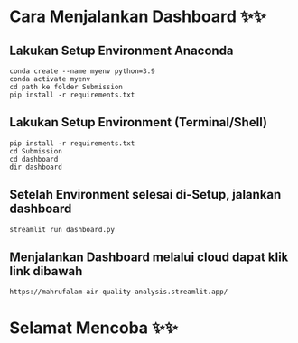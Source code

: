 # Cara Menjalankan Dashboard ✨✨

## Lakukan Setup Environment Anaconda
```
conda create --name myenv python=3.9
conda activate myenv
cd path ke folder Submission
pip install -r requirements.txt
```

## Lakukan Setup Environment (Terminal/Shell)
```
pip install -r requirements.txt
cd Submission
cd dashboard
dir dashboard
```

## Setelah Environment selesai di-Setup, jalankan dashboard
```
streamlit run dashboard.py
```

## Menjalankan Dashboard melalui cloud dapat klik link dibawah
```
https://mahrufalam-air-quality-analysis.streamlit.app/
```

# Selamat Mencoba ✨✨
